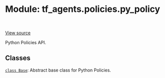 <div itemscope itemtype="http://developers.google.com/ReferenceObject">
<meta itemprop="name" content="tf_agents.policies.py_policy" />
<meta itemprop="path" content="Stable" />
</div>

# Module: tf_agents.policies.py_policy

<table class="tfo-notebook-buttons tfo-api" align="left">
</table>

<a target="_blank" href="https://github.com/tensorflow/agents/tree/master/tf_agents/policies/py_policy.py">View
source</a>

Python Policies API.

<!-- Placeholder for "Used in" -->


## Classes

[`class Base`](../../tf_agents/policies/py_policy/Base.md): Abstract base class for Python Policies.

